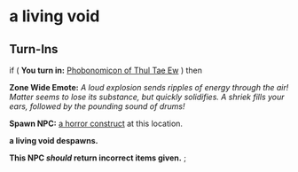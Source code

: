 # a living void
## Turn-Ins





if (  **You turn in:** [Phobonomicon of Thul Tae Ew](/item/8720) ) then 


**Zone Wide Emote:** <span class="text-warning">*A loud explosion sends ripples of energy through the air! Matter seems to lose its substance, but quickly solidifies. A shriek fills your ears, followed by the pounding sound of drums!*</span>


**Spawn NPC:**  [a horror construct](/npc/48376) at this location.


**a living void despawns.**


**This NPC *should* return incorrect items given.**
;